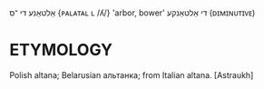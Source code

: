 אַלטאַנע
די
־ס
{ᴘᴀʟᴀᴛᴀʟ ʟ /ʎ/}
'arbor, bower'
די אַלטאַנקע
(ᴅɪᴍɪɴᴜᴛɪᴠᴇ) 

ETYMOLOGY
===========
Polish altana; Belarusian альтанка; from Italian altana.
[Astraukh]